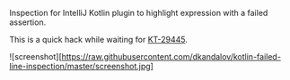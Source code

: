 Inspection for IntelliJ Kotlin plugin to highlight expression with a failed assertion.

This is a quick hack while waiting for [KT-29445](https://youtrack.jetbrains.com/issue/KT-29445).

![screenshot][https://raw.githubusercontent.com/dkandalov/kotlin-failed-line-inspection/master/screenshot.jpg]